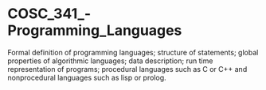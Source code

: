 # COSC_341_-Programming_Languages
Formal definition of programming languages; structure of statements; global properties of algorithmic languages; data description; run time representation of programs; procedural languages such as C or C++ and nonprocedural languages such as lisp or prolog.
